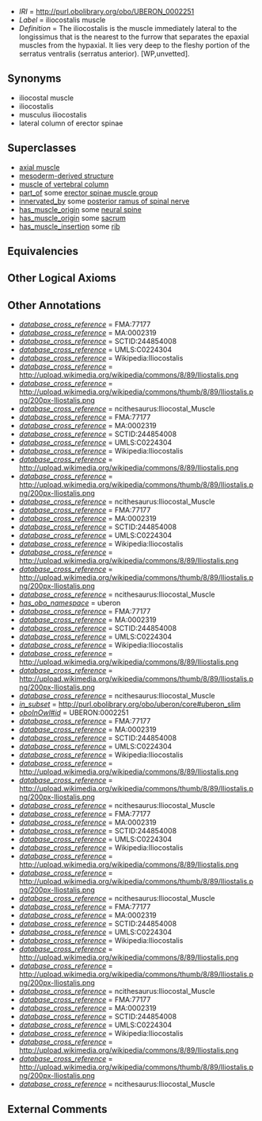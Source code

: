  * *IRI* = http://purl.obolibrary.org/obo/UBERON_0002251
 * *Label* = iliocostalis muscle
 * *Definition* = The iliocostalis is the muscle immediately lateral to the longissimus that is the nearest to the furrow that separates the epaxial muscles from the hypaxial. It lies very deep to the fleshy portion of the serratus ventralis (serratus anterior). [WP,unvetted].

## Synonyms

 * iliocostal muscle
 * iliocostalis
 * musculus iliocostalis
 * lateral column of erector spinae

## Superclasses

 * [axial muscle](../../UBERON/97/UBERON_0003897.md)
 * [mesoderm-derived structure](../../UBERON/20/UBERON_0004120.md)
 * [muscle of vertebral column](../../UBERON/18/UBERON_0004518.md)
 * [part_of](../../BFO/50/BFO_0000050.md) some [erector spinae muscle group](../../UBERON/62/UBERON_0002462.md)
 * [innervated_by](../../RO/05/RO_0002005.md) some [posterior ramus of spinal nerve](../../UBERON/39/UBERON_0006839.md)
 * [has_muscle_origin](../../RO/72/RO_0002372.md) some [neural spine](../../UBERON/76/UBERON_0001076.md)
 * [has_muscle_origin](../../RO/72/RO_0002372.md) some [sacrum](../../UBERON/90/UBERON_0003690.md)
 * [has_muscle_insertion](../../RO/73/RO_0002373.md) some [rib](../../UBERON/28/UBERON_0002228.md)

## Equivalencies


## Other Logical Axioms


## Other Annotations

 * *[database_cross_reference](../../ef/oboInOwl#hasDbXref.md)* = FMA:77177
 * *[database_cross_reference](../../ef/oboInOwl#hasDbXref.md)* = MA:0002319
 * *[database_cross_reference](../../ef/oboInOwl#hasDbXref.md)* = SCTID:244854008
 * *[database_cross_reference](../../ef/oboInOwl#hasDbXref.md)* = UMLS:C0224304
 * *[database_cross_reference](../../ef/oboInOwl#hasDbXref.md)* = Wikipedia:Iliocostalis
 * *[database_cross_reference](../../ef/oboInOwl#hasDbXref.md)* = http://upload.wikimedia.org/wikipedia/commons/8/89/Iliostalis.png
 * *[database_cross_reference](../../ef/oboInOwl#hasDbXref.md)* = http://upload.wikimedia.org/wikipedia/commons/thumb/8/89/Iliostalis.png/200px-Iliostalis.png
 * *[database_cross_reference](../../ef/oboInOwl#hasDbXref.md)* = ncithesaurus:Iliocostal_Muscle
 * *[database_cross_reference](../../ef/oboInOwl#hasDbXref.md)* = FMA:77177
 * *[database_cross_reference](../../ef/oboInOwl#hasDbXref.md)* = MA:0002319
 * *[database_cross_reference](../../ef/oboInOwl#hasDbXref.md)* = SCTID:244854008
 * *[database_cross_reference](../../ef/oboInOwl#hasDbXref.md)* = UMLS:C0224304
 * *[database_cross_reference](../../ef/oboInOwl#hasDbXref.md)* = Wikipedia:Iliocostalis
 * *[database_cross_reference](../../ef/oboInOwl#hasDbXref.md)* = http://upload.wikimedia.org/wikipedia/commons/8/89/Iliostalis.png
 * *[database_cross_reference](../../ef/oboInOwl#hasDbXref.md)* = http://upload.wikimedia.org/wikipedia/commons/thumb/8/89/Iliostalis.png/200px-Iliostalis.png
 * *[database_cross_reference](../../ef/oboInOwl#hasDbXref.md)* = ncithesaurus:Iliocostal_Muscle
 * *[database_cross_reference](../../ef/oboInOwl#hasDbXref.md)* = FMA:77177
 * *[database_cross_reference](../../ef/oboInOwl#hasDbXref.md)* = MA:0002319
 * *[database_cross_reference](../../ef/oboInOwl#hasDbXref.md)* = SCTID:244854008
 * *[database_cross_reference](../../ef/oboInOwl#hasDbXref.md)* = UMLS:C0224304
 * *[database_cross_reference](../../ef/oboInOwl#hasDbXref.md)* = Wikipedia:Iliocostalis
 * *[database_cross_reference](../../ef/oboInOwl#hasDbXref.md)* = http://upload.wikimedia.org/wikipedia/commons/8/89/Iliostalis.png
 * *[database_cross_reference](../../ef/oboInOwl#hasDbXref.md)* = http://upload.wikimedia.org/wikipedia/commons/thumb/8/89/Iliostalis.png/200px-Iliostalis.png
 * *[database_cross_reference](../../ef/oboInOwl#hasDbXref.md)* = ncithesaurus:Iliocostal_Muscle
 * *[has_obo_namespace](../../ce/oboInOwl#hasOBONamespace.md)* = uberon
 * *[database_cross_reference](../../ef/oboInOwl#hasDbXref.md)* = FMA:77177
 * *[database_cross_reference](../../ef/oboInOwl#hasDbXref.md)* = MA:0002319
 * *[database_cross_reference](../../ef/oboInOwl#hasDbXref.md)* = SCTID:244854008
 * *[database_cross_reference](../../ef/oboInOwl#hasDbXref.md)* = UMLS:C0224304
 * *[database_cross_reference](../../ef/oboInOwl#hasDbXref.md)* = Wikipedia:Iliocostalis
 * *[database_cross_reference](../../ef/oboInOwl#hasDbXref.md)* = http://upload.wikimedia.org/wikipedia/commons/8/89/Iliostalis.png
 * *[database_cross_reference](../../ef/oboInOwl#hasDbXref.md)* = http://upload.wikimedia.org/wikipedia/commons/thumb/8/89/Iliostalis.png/200px-Iliostalis.png
 * *[database_cross_reference](../../ef/oboInOwl#hasDbXref.md)* = ncithesaurus:Iliocostal_Muscle
 * *[in_subset](../../et/oboInOwl#inSubset.md)* = http://purl.obolibrary.org/obo/uberon/core#uberon_slim
 * *[oboInOwl#id](../../id/oboInOwl#id.md)* = UBERON:0002251
 * *[database_cross_reference](../../ef/oboInOwl#hasDbXref.md)* = FMA:77177
 * *[database_cross_reference](../../ef/oboInOwl#hasDbXref.md)* = MA:0002319
 * *[database_cross_reference](../../ef/oboInOwl#hasDbXref.md)* = SCTID:244854008
 * *[database_cross_reference](../../ef/oboInOwl#hasDbXref.md)* = UMLS:C0224304
 * *[database_cross_reference](../../ef/oboInOwl#hasDbXref.md)* = Wikipedia:Iliocostalis
 * *[database_cross_reference](../../ef/oboInOwl#hasDbXref.md)* = http://upload.wikimedia.org/wikipedia/commons/8/89/Iliostalis.png
 * *[database_cross_reference](../../ef/oboInOwl#hasDbXref.md)* = http://upload.wikimedia.org/wikipedia/commons/thumb/8/89/Iliostalis.png/200px-Iliostalis.png
 * *[database_cross_reference](../../ef/oboInOwl#hasDbXref.md)* = ncithesaurus:Iliocostal_Muscle
 * *[database_cross_reference](../../ef/oboInOwl#hasDbXref.md)* = FMA:77177
 * *[database_cross_reference](../../ef/oboInOwl#hasDbXref.md)* = MA:0002319
 * *[database_cross_reference](../../ef/oboInOwl#hasDbXref.md)* = SCTID:244854008
 * *[database_cross_reference](../../ef/oboInOwl#hasDbXref.md)* = UMLS:C0224304
 * *[database_cross_reference](../../ef/oboInOwl#hasDbXref.md)* = Wikipedia:Iliocostalis
 * *[database_cross_reference](../../ef/oboInOwl#hasDbXref.md)* = http://upload.wikimedia.org/wikipedia/commons/8/89/Iliostalis.png
 * *[database_cross_reference](../../ef/oboInOwl#hasDbXref.md)* = http://upload.wikimedia.org/wikipedia/commons/thumb/8/89/Iliostalis.png/200px-Iliostalis.png
 * *[database_cross_reference](../../ef/oboInOwl#hasDbXref.md)* = ncithesaurus:Iliocostal_Muscle
 * *[database_cross_reference](../../ef/oboInOwl#hasDbXref.md)* = FMA:77177
 * *[database_cross_reference](../../ef/oboInOwl#hasDbXref.md)* = MA:0002319
 * *[database_cross_reference](../../ef/oboInOwl#hasDbXref.md)* = SCTID:244854008
 * *[database_cross_reference](../../ef/oboInOwl#hasDbXref.md)* = UMLS:C0224304
 * *[database_cross_reference](../../ef/oboInOwl#hasDbXref.md)* = Wikipedia:Iliocostalis
 * *[database_cross_reference](../../ef/oboInOwl#hasDbXref.md)* = http://upload.wikimedia.org/wikipedia/commons/8/89/Iliostalis.png
 * *[database_cross_reference](../../ef/oboInOwl#hasDbXref.md)* = http://upload.wikimedia.org/wikipedia/commons/thumb/8/89/Iliostalis.png/200px-Iliostalis.png
 * *[database_cross_reference](../../ef/oboInOwl#hasDbXref.md)* = ncithesaurus:Iliocostal_Muscle
 * *[database_cross_reference](../../ef/oboInOwl#hasDbXref.md)* = FMA:77177
 * *[database_cross_reference](../../ef/oboInOwl#hasDbXref.md)* = MA:0002319
 * *[database_cross_reference](../../ef/oboInOwl#hasDbXref.md)* = SCTID:244854008
 * *[database_cross_reference](../../ef/oboInOwl#hasDbXref.md)* = UMLS:C0224304
 * *[database_cross_reference](../../ef/oboInOwl#hasDbXref.md)* = Wikipedia:Iliocostalis
 * *[database_cross_reference](../../ef/oboInOwl#hasDbXref.md)* = http://upload.wikimedia.org/wikipedia/commons/8/89/Iliostalis.png
 * *[database_cross_reference](../../ef/oboInOwl#hasDbXref.md)* = http://upload.wikimedia.org/wikipedia/commons/thumb/8/89/Iliostalis.png/200px-Iliostalis.png
 * *[database_cross_reference](../../ef/oboInOwl#hasDbXref.md)* = ncithesaurus:Iliocostal_Muscle

## External Comments

